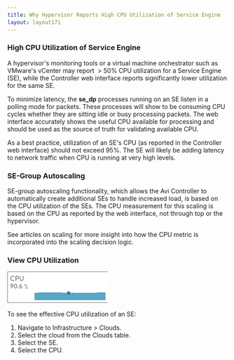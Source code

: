 ```yaml
---
title: Why Hypervisor Reports High CPU Utilization of Service Engine
layout: layout171
---
```

### High CPU Utilization of Service Engine

A hypervisor's monitoring tools or a virtual machine orchestrator such as VMware's vCenter may report  > 50% CPU utilization for a Service Engine (SE), while the Controller web interface reports significantly lower utilization for the same SE.

To minimize latency, the **se_dp** processes running on an SE listen in a polling mode for packets. These processes will show to be consuming CPU cycles whether they are sitting idle or busy processing packets. The web interface accurately shows the useful CPU available for processing and should be used as the source of truth for validating available CPU.

As a best practice, utilization of an SE's CPU (as reported in the Controller web interface) should not exceed 95%. The SE will likely be adding latency to network traffic when CPU is running at very high levels.

### SE-Group Autoscaling

SE-group autoscaling functionality, which allows the Avi Controller to automatically create additional SEs to handle increased load, is based on the CPU utilization of the SEs. The CPU measurement for this scaling is based on the CPU as reported by the web interface, not through top or the hypervisor.

See articles on scaling for more insight into how the CPU metric is incorporated into the scaling decision logic.

### View CPU Utilization

<a href="img/CPU.png"><img class="size-full wp-image-246 alignright" src="img/CPU.png" alt="CPU" width="229" height="71"></a>

To see the effective CPU utilization of an SE:
<ol> 
 <li>Navigate to Infrastructure &gt; Clouds.</li> 
 <li>Select the cloud from the Clouds table.</li> 
 <li>Select the SE.</li> 
 <li>Select the CPU.</li> 
</ol> 
